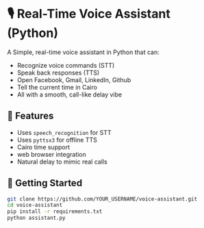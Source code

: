 # 🎙️ Real-Time Voice Assistant (Python)

A Simple, real-time voice assistant in Python that can:
- Recognize voice commands (STT)
- Speak back responses (TTS)
- Open Facebook, Gmail, LinkedIn, Github
- Tell the current time in Cairo
- All with a smooth, call-like delay vibe

## 🔧 Features
- Uses `speech_recognition` for STT
- Uses `pyttsx3` for offline TTS
- Cairo time support
- web browser integration
- Natural delay to mimic real calls

## 🚀 Getting Started

```bash
git clone https://github.com/YOUR_USERNAME/voice-assistant.git
cd voice-assistant
pip install -r requirements.txt
python assistant.py
